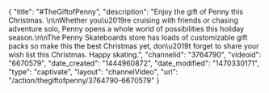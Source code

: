 {
    "title": "#TheGiftofPenny",
    "description": "Enjoy the gift of Penny this Christmas. \n\nWhether you\u2019re cruising with friends or chasing adventure solo, Penny opens a whole world of possibilities this holiday season.\n\nThe Penny Skateboards store has loads of customizable gift packs so make this the best Christmas yet, don\u2019t forget to share your wish list this Christmas. Happy skating.",
    "channelid": "3764790",
    "videoid": "6670579",
    "date_created": "1444960872",
    "date_modified": "1470330171",
    "type": "captivate",
    "layout": "channelVideo",
    "url": "\/action\/thegiftofpenny\/3764790-6670579"
}